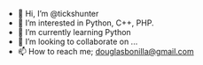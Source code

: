 - 👋 Hi, I’m @tickshunter
- 👀 I’m interested in Python, C++, PHP.
- 🌱 I’m currently learning Python
- 💞️ I’m looking to collaborate on ...
- 📫 How to reach me; douglasbonilla@gmail.com

<!---
tickshunter/tickshunter is a ✨ special ✨ repository because its `README.md` (this file) appears on your GitHub profile.
You can click the Preview link to take a look at your changes.
--->
